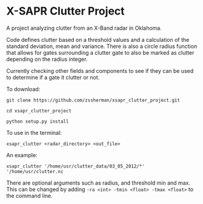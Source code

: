 # X-SAPR Clutter Project

A project analyzing clutter from an X-Band radar in Oklahoma.

Code defines clutter based on a threshold values and a calculation of
the standard deviation, mean and variance. There is also a circle radius
function that allows for gates surrounding a clutter gate to also be marked
as clutter depending on the radius integer.

Currently checking other fields and components to see if they can be used
to determine if a gate it clutter or not.

To download:
```
git clone https://github.com/zssherman/xsapr_clutter_project.git
```
```
cd xsapr_clutter_project
```
```
python setup.py install
```

To use in the terminal:
```
xsapr_clutter <radar_directory> <out_file>
```

An example:
```
xsapr_clutter '/home/usr/clutter_data/03_05_2012/*' '/home/usr/clutter.nc 
```

There are optional arguments such as radius, and threshold min and max.
This can be changed by adding ```-ra <int> -tmin <float> -tmax <float>``` to
the command line.
